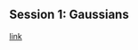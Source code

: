 Session 1: Gaussians
--
[link](https://docs.google.com/presentation/d/e/2PACX-1vRYHlEfOW799tLCsjWdqZ-GoykimGk5RMBmdGVDi4wghhunOtFm9nDEgoHUk-hgH7FhMKvVnxNAY-G3/pub?start=false&loop=false&delayms=0&slide=id.g5ec878b46b_0_21)
